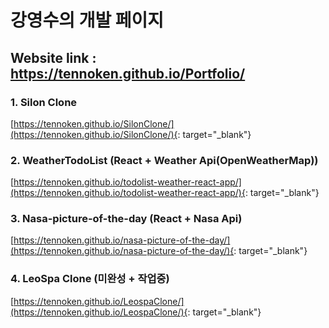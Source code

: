 # 강영수의 개발 페이지

## Website link : https://tennoken.github.io/Portfolio/


### 1. Silon Clone 
[https://tennoken.github.io/SilonClone/](https://tennoken.github.io/SilonClone/){: target="_blank"}


### 2. WeatherTodoList (React + Weather Api(OpenWeatherMap))
[https://tennoken.github.io/todolist-weather-react-app/](https://tennoken.github.io/todolist-weather-react-app/){: target="_blank"}

### 3. Nasa-picture-of-the-day (React + Nasa Api)
[https://tennoken.github.io/nasa-picture-of-the-day/](https://tennoken.github.io/nasa-picture-of-the-day/){: target="_blank"}

### 4. LeoSpa Clone (미완성 + 작업중)
[https://tennoken.github.io/LeospaClone/](https://tennoken.github.io/LeospaClone/){: target="_blank"}

